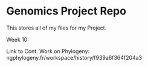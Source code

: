 # Genomics Project Repo
This stores all of my files for my Project. 


Week 10: 

Link to Cont. Work on Phylogeny: ngphylogeny.fr/workspace/history/f939a6f364f204a3


